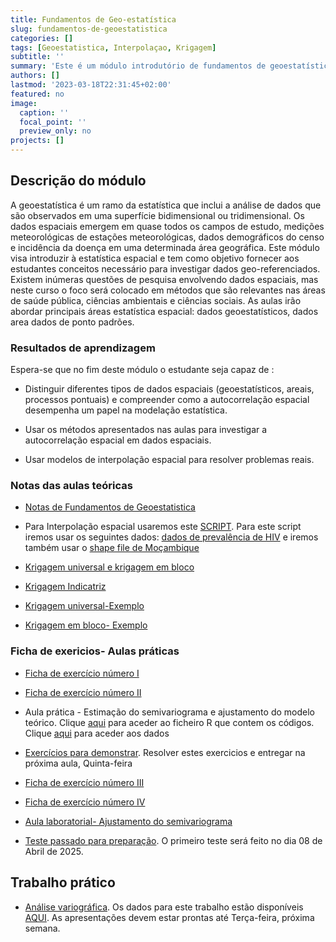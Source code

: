 ```yaml
---
title: Fundamentos de Geo-estatística
slug: fundamentos-de-geoestatistica
categories: []
tags: [Geoestatistica, Interpolaçao, Krigagem]
subtitle: ''
summary: 'Este é um módulo introdutório de fundamentos de geoestatística para estudantes de licenciatura em Estatística'
authors: []
lastmod: '2023-03-18T22:31:45+02:00'
featured: no
image:
  caption: ''
  focal_point: ''
  preview_only: no
projects: []
---
```


## Descrição do módulo

A geoestatística é um ramo da estatística que inclui a análise de dados que são observados em uma superfície bidimensional ou tridimensional. Os dados espaciais emergem em quase todos os campos de estudo, medições meteorológicas de estações meteorológicas, dados demográficos do censo e incidência da doença em uma determinada área geográfica. Este módulo visa introduzir à estatística espacial e tem como objetivo fornecer aos estudantes conceitos  necessário para investigar dados  geo-referenciados. Existem inúmeras questões de pesquisa envolvendo dados espaciais, mas neste curso o foco será colocado em métodos que são relevantes nas áreas de saúde pública, ciências ambientais e ciências sociais. As aulas irão abordar principais áreas estatística espacial: dados geoestatísticos, dados area dados de ponto padrões.


### Resultados de aprendizagem

Espera-se que no fim deste módulo o estudante seja capaz de :

- Distinguir diferentes tipos de dados espaciais (geoestatísticos, areais, processos pontuais) e compreender como a autocorrelação espacial desempenha um papel na modelação estatística.

- Usar os métodos apresentados nas aulas para investigar a autocorrelação espacial em dados espaciais.

- Usar modelos de interpolação espacial para resolver problemas reais. 


### Notas das aulas teóricas

- [Notas de Fundamentos de Geoestatistica](FG2019.pdf)

- Para Interpolação espacial usaremos este [SCRIPT](Interpolacao_Espacial.R). Para este script iremos usar os seguintes dados: [dados de prevalência de HIV](hiv_prev.csv) e iremos também usar o [shape file de Moçambique](Shape_Moz.zip) 

- [Krigagem universal e krigagem em bloco](Krigagem_Universal.pdf)

- [Krigagem Indicatriz](Krigagem_Indicatriz.pdf)

- [Krigagem universal-Exemplo](Krigagem_Universal_Exemplo.pdf)

- [Krigagem em bloco- Exemplo](Exemplo_Krigagem_Bloco.pdf)





### Ficha de exericios- Aulas práticas

- [Ficha de exercício número I](Ficha1.pdf)

- [Ficha de exercício número II](Exercicios_FG.pdf)

- Aula prática - Estimação do semivariograma e ajustamento do modelo teórico. Clique [aqui](Variograma.R) para aceder ao ficheiro R que contem os códigos. Clique [aqui](ph_data.txt) para aceder aos dados

- [Exercícios para demonstrar](Ficha_de_Exercicio_Demostracao.pdf). Resolver estes exercicios e entregar na próxima aula, Quinta-feira

- [Ficha de exercício número III](Krigagem_exercicios.pdf)

- [Ficha de exercício número IV](Krigagem_pratica.pdf)

- [Aula laboratorial- Ajustamento do semivariograma](AULA_PRATICA_LAB_FG.R)

- [Teste passado para preparação](Teste1_2018.pdf).  O primeiro teste será feito no dia 08 de Abril de 2025. 


## Trabalho prático

- [Análise variográfica](Trabalho_pratico_2025.pdf). Os dados para este trabalho estão disponíveis [AQUI](Dados_Variogram.pdf). As apresentações devem estar prontas até Terça-feira, próxima semana. 

  

  










